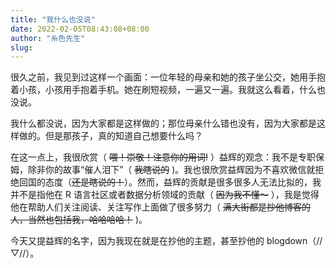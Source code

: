 ```yaml
---
title: "我什么也没说"
date: 2022-02-05T08:43:08+08:00
author: "糸色先生"
slug: 
---
```


很久之前，我见到过这样一个画面：一位年轻的母亲和她的孩子坐公交，她用手抱着小孩，小孩用手抱着手机。她在刷短视频，一遍又一遍。我就这么看着，什么也没说。

我什么都没说，因为大家都是这样做的；那位母亲什么错也没有，因为大家都是这样做的。但是那孩子，真的知道自己想要什么吗？

在这一点上，我很欣赏（ ~~喂！崇敬！注意你的用词!~~ ）益辉的观念：我不是专职保姆，除非你的故事“催人泪下”（ ~~我瞎说的~~ )。我也很欣赏益辉因为不喜欢微信就拒绝回国的态度（~~还是瞎说的！~~）。然而，益辉的贡献是很多很多人无法比拟的，我并不是指他在 R 语言社区或者数据分析领域的贡献（ ~~因为我不懂～~~ ），我是觉得他在帮助人们关注阅读、关注写作上面做了很多努力（ ~~满大街都是抄他博客的人，当然也包括我，哈哈哈哈！~~ )。

今天又提益辉的名字，因为我现在就是在抄他的主题，甚至抄他的 blogdown（//▽//）。